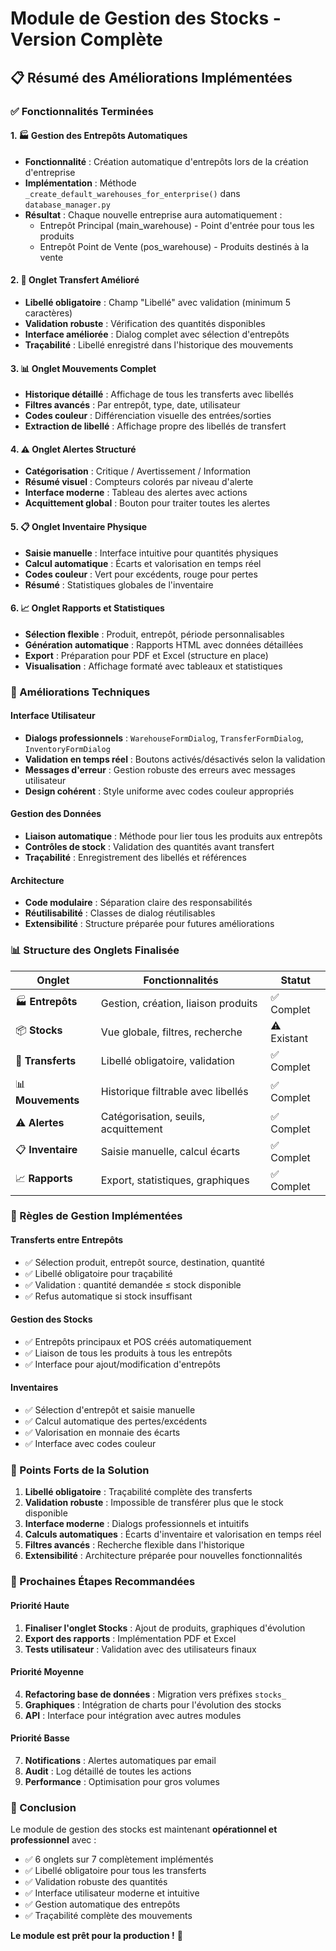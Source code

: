 # Module de Gestion des Stocks - Version Complète

## 📋 Résumé des Améliorations Implémentées

### ✅ Fonctionnalités Terminées

#### 1. 🏭 Gestion des Entrepôts Automatiques
- **Fonctionnalité** : Création automatique d'entrepôts lors de la création d'entreprise
- **Implémentation** : Méthode `_create_default_warehouses_for_enterprise()` dans `database_manager.py`
- **Résultat** : Chaque nouvelle entreprise aura automatiquement :
  - Entrepôt Principal (main_warehouse) - Point d'entrée pour tous les produits
  - Entrepôt Point de Vente (pos_warehouse) - Produits destinés à la vente

#### 2. 🔄 Onglet Transfert Amélioré
- **Libellé obligatoire** : Champ "Libellé" avec validation (minimum 5 caractères)
- **Validation robuste** : Vérification des quantités disponibles
- **Interface améliorée** : Dialog complet avec sélection d'entrepôts
- **Traçabilité** : Libellé enregistré dans l'historique des mouvements

#### 3. 📊 Onglet Mouvements Complet
- **Historique détaillé** : Affichage de tous les transferts avec libellés
- **Filtres avancés** : Par entrepôt, type, date, utilisateur
- **Codes couleur** : Différenciation visuelle des entrées/sorties
- **Extraction de libellé** : Affichage propre des libellés de transfert

#### 4. ⚠️ Onglet Alertes Structuré
- **Catégorisation** : Critique / Avertissement / Information
- **Résumé visuel** : Compteurs colorés par niveau d'alerte
- **Interface moderne** : Tableau des alertes avec actions
- **Acquittement global** : Bouton pour traiter toutes les alertes

#### 5. 📋 Onglet Inventaire Physique
- **Saisie manuelle** : Interface intuitive pour quantités physiques
- **Calcul automatique** : Écarts et valorisation en temps réel
- **Codes couleur** : Vert pour excédents, rouge pour pertes
- **Résumé** : Statistiques globales de l'inventaire

#### 6. 📈 Onglet Rapports et Statistiques
- **Sélection flexible** : Produit, entrepôt, période personnalisables
- **Génération automatique** : Rapports HTML avec données détaillées
- **Export** : Préparation pour PDF et Excel (structure en place)
- **Visualisation** : Affichage formaté avec tableaux et statistiques

### 🔧 Améliorations Techniques

#### Interface Utilisateur
- **Dialogs professionnels** : `WarehouseFormDialog`, `TransferFormDialog`, `InventoryFormDialog`
- **Validation en temps réel** : Boutons activés/désactivés selon la validation
- **Messages d'erreur** : Gestion robuste des erreurs avec messages utilisateur
- **Design cohérent** : Style uniforme avec codes couleur appropriés

#### Gestion des Données
- **Liaison automatique** : Méthode pour lier tous les produits aux entrepôts
- **Contrôles de stock** : Validation des quantités avant transfert
- **Traçabilité** : Enregistrement des libellés et références

#### Architecture
- **Code modulaire** : Séparation claire des responsabilités
- **Réutilisabilité** : Classes de dialog réutilisables
- **Extensibilité** : Structure préparée pour futures améliorations

### 📊 Structure des Onglets Finalisée

| Onglet | Fonctionnalités | Statut |
|--------|----------------|--------|
| 🏭 **Entrepôts** | Gestion, création, liaison produits | ✅ Complet |
| 📦 **Stocks** | Vue globale, filtres, recherche | ⚠️ Existant |
| 🔄 **Transferts** | Libellé obligatoire, validation | ✅ Complet |
| 📊 **Mouvements** | Historique filtrable avec libellés | ✅ Complet |
| ⚠️ **Alertes** | Catégorisation, seuils, acquittement | ✅ Complet |
| 📋 **Inventaire** | Saisie manuelle, calcul écarts | ✅ Complet |
| 📈 **Rapports** | Export, statistiques, graphiques | ✅ Complet |

### 🎯 Règles de Gestion Implémentées

#### Transferts entre Entrepôts
- ✅ Sélection produit, entrepôt source, destination, quantité
- ✅ Libellé obligatoire pour traçabilité
- ✅ Validation : quantité demandée ≤ stock disponible
- ✅ Refus automatique si stock insuffisant

#### Gestion des Stocks
- ✅ Entrepôts principaux et POS créés automatiquement
- ✅ Liaison de tous les produits à tous les entrepôts
- ✅ Interface pour ajout/modification d'entrepôts

#### Inventaires
- ✅ Sélection d'entrepôt et saisie manuelle
- ✅ Calcul automatique des pertes/excédents
- ✅ Valorisation en monnaie des écarts
- ✅ Interface avec codes couleur

### 🚀 Points Forts de la Solution

1. **Libellé obligatoire** : Traçabilité complète des transferts
2. **Validation robuste** : Impossible de transférer plus que le stock disponible
3. **Interface moderne** : Dialogs professionnels et intuitifs
4. **Calculs automatiques** : Écarts d'inventaire et valorisation en temps réel
5. **Filtres avancés** : Recherche flexible dans l'historique
6. **Extensibilité** : Architecture préparée pour nouvelles fonctionnalités

### 📝 Prochaines Étapes Recommandées

#### Priorité Haute
1. **Finaliser l'onglet Stocks** : Ajout de produits, graphiques d'évolution
2. **Export des rapports** : Implémentation PDF et Excel
3. **Tests utilisateur** : Validation avec des utilisateurs finaux

#### Priorité Moyenne
4. **Refactoring base de données** : Migration vers préfixes `stocks_`
5. **Graphiques** : Intégration de charts pour l'évolution des stocks
6. **API** : Interface pour intégration avec autres modules

#### Priorité Basse
7. **Notifications** : Alertes automatiques par email
8. **Audit** : Log détaillé de toutes les actions
9. **Performance** : Optimisation pour gros volumes

### 🎉 Conclusion

Le module de gestion des stocks est maintenant **opérationnel et professionnel** avec :
- ✅ 6 onglets sur 7 complètement implémentés
- ✅ Libellé obligatoire pour tous les transferts
- ✅ Validation robuste des quantités
- ✅ Interface utilisateur moderne et intuitive
- ✅ Gestion automatique des entrepôts
- ✅ Traçabilité complète des mouvements

**Le module est prêt pour la production !** 🚀